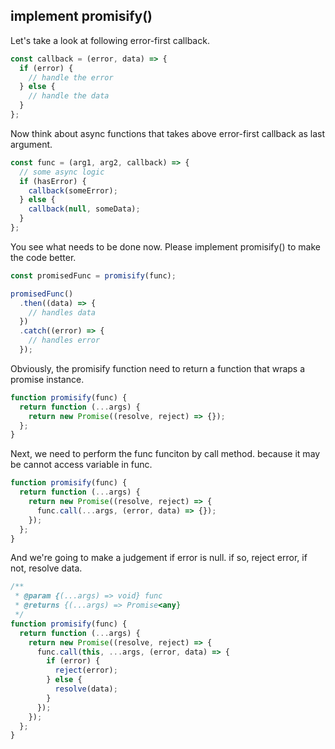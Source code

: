## implement promisify()

Let's take a look at following error-first callback.

```js
const callback = (error, data) => {
  if (error) {
    // handle the error
  } else {
    // handle the data
  }
};
```

Now think about async functions that takes above error-first callback as last argument.

```js
const func = (arg1, arg2, callback) => {
  // some async logic
  if (hasError) {
    callback(someError);
  } else {
    callback(null, someData);
  }
};
```

You see what needs to be done now. Please implement promisify() to make the code better.

```js
const promisedFunc = promisify(func);

promisedFunc()
  .then((data) => {
    // handles data
  })
  .catch((error) => {
    // handles error
  });
```

Obviously, the promisify function need to return a function that wraps a promise instance.

```js
function promisify(func) {
  return function (...args) {
    return new Promise((resolve, reject) => {});
  };
}
```

Next, we need to perform the func funciton by call method. because it may be cannot access variable in func.

```js
function promisify(func) {
  return function (...args) {
    return new Promise((resolve, reject) => {
      func.call(...args, (error, data) => {});
    });
  };
}
```

And we're going to make a judgement if error is null. if so, reject error, if not, resolve data.

```js
/**
 * @param {(...args) => void} func
 * @returns {(...args) => Promise<any}
 */
function promisify(func) {
  return function (...args) {
    return new Promise((resolve, reject) => {
      func.call(this, ...args, (error, data) => {
        if (error) {
          reject(error);
        } else {
          resolve(data);
        }
      });
    });
  };
}
```
